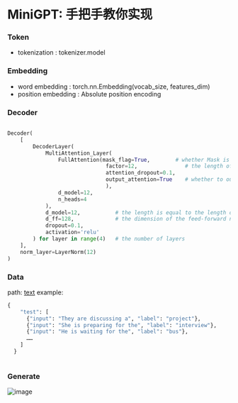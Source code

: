 # MiniGPT: 手把手教你实现

### Token
* tokenization : tokenizer.model

### **Embedding**
* word embedding : torch.nn.Embedding(vocab_size, features_dim)
* position embedding : Absolute position encoding

### **Decoder**
```python

Decoder(
    [
        DecoderLayer(
            MultiAttention_Layer(
                FullAttention(mask_flag=True,        # whether Mask is not applied
                               factor=12,               # the length of feature
                               attention_dropout=0.1,
                               output_attention=True    # whether to output the attention matrix
                               ),
                d_model=12,
                n_heads=4
            ),
            d_model=12,           # the length is equal to the length of feature, which is the input
            d_ff=128,             # the dimension of the feed-forward network
            dropout=0.1,
            activation='relu'
        ) for layer in range(4)   # the number of layers
    ],
    norm_layer=LayerNorm(12)
)

```

### **Data**
path: [text](src/dataset)
example:
```python
{
    "test": [
      {"input": "They are discussing a", "label": "project"},
      {"input": "She is preparing for the", "label": "interview"},
      {"input": "He is waiting for the", "label": "bus"},
      ……
    ]
  }
  
```

### **Generate**


![image](https://github.com/user-attachments/assets/dc88c66a-368b-49cf-8020-7a7816683c49)

